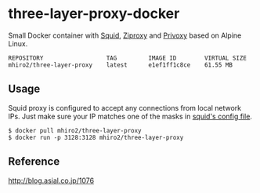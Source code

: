 three-layer-proxy-docker
========================

Small Docker container with [Squid](http://www.squid-cache.org/), [Ziproxy](http://ziproxy.sourceforge.net/) and [Privoxy](http://www.privoxy.org/) based on Alpine Linux.

~~~
REPOSITORY                  TAG         IMAGE ID        VIRTUAL SIZE
mhiro2/three-layer-proxy    latest      e1ef1ff1c8ce    61.55 MB
~~~


Usage
---

Squid proxy is configured to accept any connections from local network IPs. Just make sure your IP matches one of the masks in [squid's config file](squid/squid.conf).

~~~
$ docker pull mhiro2/three-layer-proxy
$ docker run -p 3128:3128 mhiro2/three-layer-proxy
~~~

Reference
---
http://blog.asial.co.jp/1076
